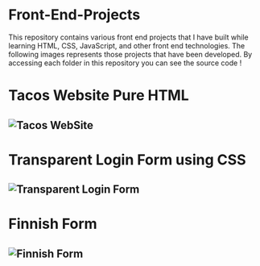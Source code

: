 # Front-End-Projects
This repository contains various front end projects that I have built while learning HTML, CSS, JavaScript, and other front end technologies. The following images represents those projects that have been developed. By accessing each folder in this repository you can see the source code !

# Tacos Website Pure HTML

![Tacos WebSite](Images/tacos-one.png)
---

<!--![Tacos WebSite](Images/tacos-two.png)
---

![Tacos WebSite](Images/tacos-three.png)
--- -->

# Transparent Login Form using CSS

![Transparent Login Form](Images/Transparent-Login-Form.png)
---
# Finnish Form

![Finnish Form](Images/Finnish-Form.png)
--


